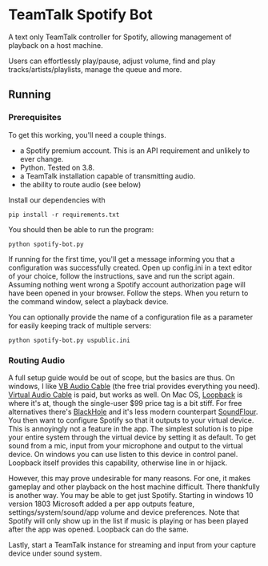 # TeamTalk Spotify Bot

A text only TeamTalk controller for Spotify, allowing management of playback on a host machine.

Users can effortlessly play/pause, adjust volume, find and play tracks/artists/playlists, manage the queue and more.

## Running

### Prerequisites

To get this working, you'll need a couple things.

* a Spotify premium account. This is an API requirement and unlikely to ever change.
* Python. Tested on 3.8.
* a TeamTalk installation capable of transmitting audio.
* the ability to route audio (see below)

Install our dependencies with

```
pip install -r requirements.txt
```

You should then be able to run the program:

```
python spotify-bot.py
```

If running for the first time, you'll get a message informing you that a configuration was successfully created. Open up config.ini in a text editor of your choice, follow the instructions, save and run the script again.
Assuming nothing went wrong a Spotify account authorization page will have been opened in your browser. Follow the steps.
When you return to the command window, select a playback device.

You can optionally provide the name of a configuration file as a parameter for easily keeping track of multiple servers:

```
python spotify-bot.py uspublic.ini
```

### Routing Audio

A full setup guide would be out of scope, but the basics are thus.
On windows, I like [VB Audio Cable](https://www.vb-audio.com/Cable/) (the free trial provides everything you need). [Virtual Audio Cable](https://vac.muzychenko.net/en/) is paid, but works as well.
On Mac OS, [Loopback](https://rogueamoeba.com/loopback/) is where it's at, though the single-user $99 price tag is a bit stiff. For free alternatives there's [BlackHole](https://github.com/ExistentialAudio/BlackHole) and it's less modern counterpart [SoundFlour](https://github.com/mattingalls/Soundflower).
You then want to configure Spotify so that it outputs to your virtual device. This is annoyingly not a feature in the app.
The simplest solution is to pipe your entire system through the virtual device by setting it as default. To get sound from a mic, input from your microphone and output to the virtual device. On windows you can use listen to this device in control panel. Loopback itself provides this capability, otherwise line in or hijack.

However, this may prove undesirable for many reasons. For one, it makes gameplay and other playback on the host machine difficult. There thankfully is another way.
You may be able to get just Spotify. Starting in windows 10 version 1803 Microsoft added a per app outputs feature, settings/system/sound/app volume and device preferences.
Note that Spotify will only show up in the list if music is playing or has been played after the app was opened.
Loopback can do the same.

Lastly, start a TeamTalk instance for streaming and input from your capture device under sound system.

